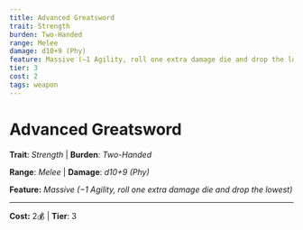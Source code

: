 ```yaml
---
title: Advanced Greatsword
trait: Strength
burden: Two-Handed
range: Melee
damage: d10+9 (Phy)
feature: Massive (−1 Agility, roll one extra damage die and drop the lowest)
tier: 3
cost: 2
tags: weapon
---
```

# Advanced Greatsword

**Trait**: _Strength_ | **Burden**: _Two-Handed_

**Range**: _Melee_ | **Damage**: _d10+9 (Phy)_

**Feature:** _Massive (−1 Agility, roll one extra damage die and drop the lowest)_

___
**Cost:** 2💰 | **Tier**: 3
